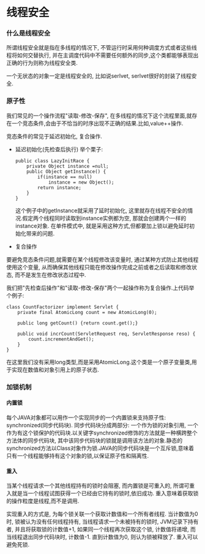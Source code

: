 # 线程安全

### 什么是线程安全

所谓线程安全就是指在多线程的情况下, 不管运行时采用何种调度方式或者这些线程将如何交替执行, 并在主调度代码中不需要任何额外的同步,这个类都能够表现出正确的行为则称为线程安全类.

一个无状态的对象一定是线程安全的, 比如说serlvet, serlvet很好的封装了线程安全.

### 原子性

我们常见的一个操作流程"读取-修改-保存", 在多线程的情况下这个流程里面,就存在一个竞态条件,会由于不恰当的时序出现不正确的结果.比如,value++操作.

竞态条件的常见于延迟初始化, 复合操作.

* 延迟初始化(先检查后执行)
    举个栗子:

    ```
    public class LazyInitRace {
        private Object instance =null;
        public Object getInstance() {
            if(instance == null) 
                instance = new Object();
            return instance;
        }
    }
    ```
    这个例子中的getInstance就采用了延时初始化, 这里就存在线程不安全的情况.假定两个线程同时读取到instance实例都为空, 那就会创建两个一样的instance对象. 在单件模式中, 就是采用这种方式,但都要加上锁以避免延时初始化带来的问题.

* 复合操作

要避免竞态条件问题,就需要在某个线程修改该变量时, 通过某种方式防止其他线程使用这个变量, 从而确保其他线程只能在修改操作完成之前或者之后读取和修改状态, 而不是发生在修改状态过程中.

我们把"先检查后操作"和"读取-修改-保存"两个一起操作称为复合操作.上代码举个例子:
```
class CountFactorizer implement Servlet {
    private final AtomicLong count = new AtomicLong(0);

    public long getCount() {return count.get();}

    public void incrCount(ServletRequest req, ServletResponse reso) {
        count.incrementAndGet();
    }
}
```
在这里我们没有采用long类型,而是采用AtomicLong.这个类是一个原子变量类,用于实现在数值和对象引用上的原子状态.

### 加锁机制

#### 内置锁

每个JAVA对象都可以用作一个实现同步的一个内置锁来支持原子性: synchronized(同步代码块). 同步代码块分成两部分: 一个作为锁的对象引用, 一个作为有这个锁保护的代码块.以关键字synchronized修饰的方法就是一种横跨整个方法体的同步代码块, 其中该同步代码块的锁就是调用该方法的对象.静态的synchronized方法以Class对象作为锁.JAVA的同步代码块是一个互斥锁,意味着只有一个线程能够持有这个对象的锁,以保证原子性和隔离性.

#### 重入

当某个线程请求一个其他线程持有的锁时会阻塞, 而内置锁是可重入的, 所谓可重入就是当一个线程试图获得一个已经由它持有的锁时,依旧成功. 重入意味着获取锁的操作粒度是线程,而不是调用.

实现重入的方式是, 为每个锁关联一个获取计数值和一个所有者线程. 当计数值为0时, 锁被认为没有任何线程持有, 当线程请求一个未被持有的锁时, JVM记录下持有者, 并且将获取锁的计数值+1, 如果同一个线程再次获取这个锁, 计数值将递增, 而当线程退出同步代码块时, 计数值-1. 直到计数值为0, 则认为锁被释放了. 重入可以避免死锁.  
